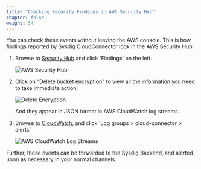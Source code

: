 ```yaml
---
title: "Checking Security Findings in AWS Security Hub"
chapter: false
weight: 54
---
```


You can check these events without leaving the AWS console. This is how findings reported by Sysdig CloudConnector look in the AWS Security Hub:

1. Browse to [Security Hub](https://console.aws.amazon.com/securityhub/home) and click 'Findings' on the left.

    ![AWS Security Hub](/images/50_module_3/image5.png)

2. Click on "Delete bucket encryption" to view all the information you need to take immediate action:

    ![Delete Encryption](/images/50_module_3/image2.png)


    And they appear in JSON format in AWS CloudWatch log streams.

3. Browse to [CloudWatch](https://console.aws.amazon.com/cloudwatch/), and click 'Log groups > cloud-connector > alerts'

    ![AWS CloudWatch Log Streams](/images/50_module_3/image1.png)

Further, these events can be forwarded to the Sysdig Backend, and alerted upon as necessary in your normal channels.
